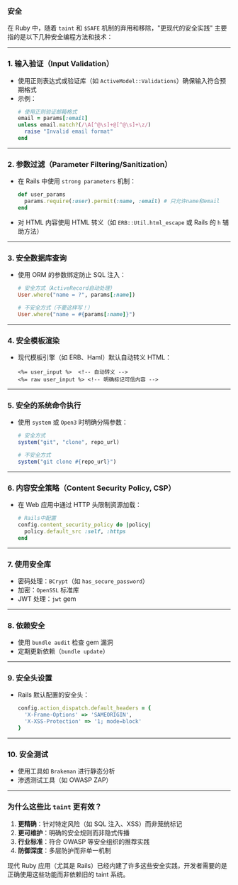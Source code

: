 

### 安全

在 Ruby 中，随着 `taint` 和 `$SAFE` 机制的弃用和移除，"更现代的安全实践" 主要指的是以下几种安全编程方法和技术：

---

### 1. **输入验证（Input Validation）**
   - 使用正则表达式或验证库（如 `ActiveModel::Validations`）确保输入符合预期格式
   - 示例：
     ```ruby
     # 使用正则验证邮箱格式
     email = params[:email]
     unless email.match?(/\A[^@\s]+@[^@\s]+\z/)
       raise "Invalid email format"
     end
     ```

---

### 2. **参数过滤（Parameter Filtering/Sanitization）**
   - 在 Rails 中使用 `strong parameters` 机制：
     ```ruby
     def user_params
       params.require(:user).permit(:name, :email) # 只允许name和email
     end
     ```
   - 对 HTML 内容使用 HTML 转义（如 `ERB::Util.html_escape` 或 Rails 的 `h` 辅助方法）

---

### 3. **安全数据库查询**
   - 使用 ORM 的参数绑定防止 SQL 注入：
     ```ruby
     # 安全方式（ActiveRecord自动处理）
     User.where("name = ?", params[:name])
     
     # 不安全方式（不要这样写！）
     User.where("name = #{params[:name]}")
     ```

---

### 4. **安全模板渲染**
   - 现代模板引擎（如 ERB、Haml）默认自动转义 HTML：
     ```erb
     <%= user_input %>  <!-- 自动转义 -->
     <%= raw user_input %> <!-- 明确标记可信内容 -->
     ```

---

### 5. **安全的系统命令执行**
   - 使用 `system` 或 `Open3` 时明确分隔参数：
     ```ruby
     # 安全方式
     system("git", "clone", repo_url)
     
     # 不安全方式
     system("git clone #{repo_url}") 
     ```

---

### 6. **内容安全策略（Content Security Policy, CSP）**
   - 在 Web 应用中通过 HTTP 头限制资源加载：
     ```ruby
     # Rails中配置
     config.content_security_policy do |policy|
       policy.default_src :self, :https
     end
     ```

---

### 7. **使用安全库**
   - 密码处理：`BCrypt`（如 `has_secure_password`）
   - 加密：`OpenSSL` 标准库
   - JWT 处理：`jwt` gem

---

### 8. **依赖安全**
   - 使用 `bundle audit` 检查 gem 漏洞
   - 定期更新依赖（`bundle update`）

---

### 9. **安全头设置**
   - Rails 默认配置的安全头：
     ```ruby
     config.action_dispatch.default_headers = {
       'X-Frame-Options' => 'SAMEORIGIN',
       'X-XSS-Protection' => '1; mode=block'
     }
     ```

---

### 10. **安全测试**
   - 使用工具如 `Brakeman` 进行静态分析
   - 渗透测试工具（如 OWASP ZAP）

---

### 为什么这些比 `taint` 更有效？
1. **更精确**：针对特定风险（如 SQL 注入、XSS）而非笼统标记
2. **更可维护**：明确的安全规则而非隐式传播
3. **行业标准**：符合 OWASP 等安全组织的推荐实践
4. **防御深度**：多层防护而非单一机制

现代 Ruby 应用（尤其是 Rails）已经内建了许多这些安全实践，开发者需要的是正确使用这些功能而非依赖旧的 taint 系统。